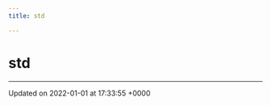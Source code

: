 ```yaml
---
title: std

---
```


# std








-------------------------------

Updated on 2022-01-01 at 17:33:55 +0000